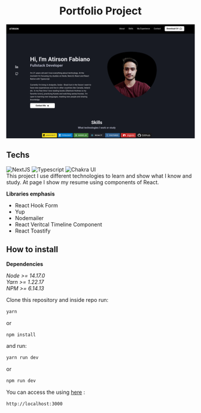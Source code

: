 <div align="center">
  <h1>Portfolio Project</h1>
  <img src="./public/assets/header_1.png">
</div>

## Techs

<img src="https://img.shields.io/badge/Next-black?style=for-the-badge&logo=next.js&logoColor=white" width={WIDTH_IMG} height={HEIGHT_IMG} alt='NextJS' />
<img src="https://img.shields.io/badge/typescript%20-%23007ACC.svg?&style=for-the-badge&logo=typescript&logoColor=white" width={WIDTH_IMG} height={HEIGHT_IMG} alt='Typescript' />
<img src="https://img.shields.io/badge/chakra-%234ED1C5.svg?style=for-the-badge&logo=chakraui&logoColor=white" width={WIDTH_IMG} height={HEIGHT_IMG} alt='Chakra UI' />

<br />
This project I use different technologies to learn and show what I know and study. At page I show my resume using components of React.

<br />

**Libraries emphasis**

<ul>
  <li>React Hook Form</li>
  <li>Yup</li>
  <li>Nodemailer</li>
  <li>React Veritcal Timeline Component</li>
  <li>React Toastify</li>
</ul>

## How to install

**Dependencies**

*Node >= 14.17.0*
<br />
*Yarn >= 1.22.17*
<br />
*NPM >= 6.14.13*

Clone this repository and inside repo run:

```sh 
yarn 
```

or

```sh 
npm install
```

and run:

```sh 
yarn run dev
```

or 


```sh 
npm run dev
```

You can access the using <a href="http://localhost:3000" target="_blank">here</a> : 

```
http://localhost:3000
```